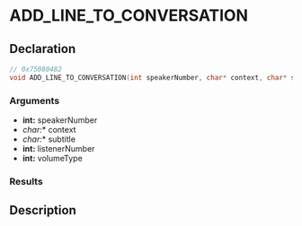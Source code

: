 # ADD_LINE_TO_CONVERSATION

## Declaration
```cpp
// 0x75080482
void ADD_LINE_TO_CONVERSATION(int speakerNumber, char* context, char* subtitle, int listenerNumber, int volumeType);
```

### Arguments
- **int:** speakerNumber
- **char*:** context
- **char*:** subtitle
- **int:** listenerNumber
- **int:** volumeType

### Results

## Description
